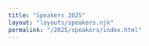 ```yaml
---
title: "Speakers 2025"
layout: "layouts/speakers.njk"
permalink: "/2025/speakers/index.html"
---
```

